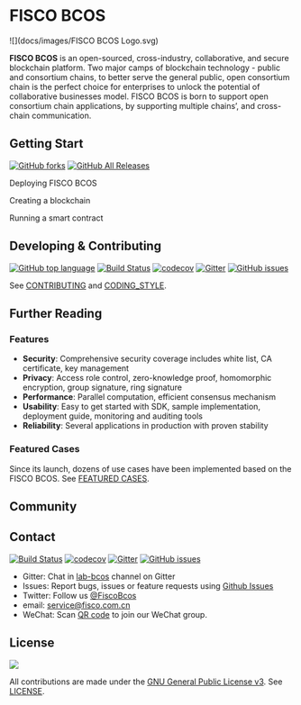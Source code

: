 # FISCO BCOS

![](docs/images/FISCO BCOS Logo.svg)

**FISCO BCOS** is an open-sourced, cross-industry, collaborative, and secure blockchain platform. Two major camps of blockchain technology - public and consortium chains, to better serve the general public, open consortium chain is the perfect choice for enterprises to unlock the potential of collaborative businesses model. FISCO BCOS is born to support open consortium chain applications, by supporting multiple chains’, and cross-chain communication.

## Getting Start


[![GitHub forks](https://img.shields.io/github/forks/FISCO-BCOS/lab-bcos.svg)](https://github.com/FISCO-BCOS/lab-bcos/network) [![GitHub All Releases](https://img.shields.io/github/downloads/FISCO-BCOS/lab-bcos/total.svg)](https://github.com/FISCO-BCOS/lab-bcos) 

Deploying FISCO BCOS

Creating a blockchain

Running a smart contract

## Developing & Contributing

[![GitHub top language](https://img.shields.io/github/languages/top/FISCO-BCOS/lab-bcos.svg)](https://github.com/FISCO-BCOS/lab-bcos) [![Build Status](https://travis-ci.org/FISCO-BCOS/lab-bcos.svg)](https://travis-ci.org/FISCO-BCOS/lab-bcos)  [![codecov](https://codecov.io/gh/FISCO-BCOS/lab-bcos/branch/master/graph/badge.svg)](https://codecov.io/gh/FISCO-BCOS/lab-bcos) [![Gitter](https://img.shields.io/gitter/room/fisco-bcos/Lobby.svg)](https://gitter.im/fisco-bcos/Lobby) [![GitHub issues](https://img.shields.io/github/issues/FISCO-BCOS/lab-bcos.svg)](https://github.com/FISCO-BCOS/lab-bcos/issues)

See [CONTRIBUTING](CONTRIBUTING.md) and [CODING_STYLE](CODING_STYLE.md).



## Further Reading

### Features

* **Security**: Comprehensive security coverage includes white list, CA certificate, key management
* **Privacy**: Access role control, zero-knowledge proof, homomorphic encryption, group signature, ring signature
* **Performance**: Parallel computation, efficient consensus mechanism
* **Usability**: Easy to get started with SDK, sample implementation, deployment guide, monitoring and auditing tools
* **Reliability**: Several applications in production with proven stability


### Featured Cases

Since its launch, dozens of use cases have been implemented based on the FISCO BCOS. See [FEATURED CASES](http://www.fisco-bcos.org/assets/docs/FISCO%20BCOS%20-%20Featured%20Cases.pdf).

## Community



## Contact

[![Build Status](https://travis-ci.org/FISCO-BCOS/lab-bcos.svg)](https://travis-ci.org/FISCO-BCOS/lab-bcos) 
[![codecov](https://codecov.io/gh/FISCO-BCOS/lab-bcos/branch/dev/graph/badge.svg)](https://codecov.io/gh/FISCO-BCOS/lab-bcos)
[![Gitter](https://img.shields.io/gitter/room/fisco-bcos/Lobby.svg)](https://gitter.im/fisco-bcos/Lobby)
[![GitHub issues](https://img.shields.io/github/issues/FISCO-BCOS/lab-bcos.svg)](https://github.com/FISCO-BCOS/lab-bcos/issues)

- Gitter: Chat in [lab-bcos](https://gitter.im/fisco-bcos/Lobby) channel on Gitter
- Issues: Report bugs, issues or feature requests using [Github Issues](https://github.com/FISCO-BCOS/lab-bcos/issues)
- Twitter: Follow us [@FiscoBcos](https://twitter.com/FiscoBcos)
- email: [service@fisco.com.cn](mailto:service@fisco.com.cn)
- WeChat: Scan [QR code](docs/WeChatQR.jpeg) to join our WeChat group. 


## License

[![](https://img.shields.io/github/license/FISCO-BCOS/lab-bcos.svg)](LICENSE)

All contributions are made under the [GNU General Public License v3](https://www.gnu.org/licenses/gpl-3.0.en.html). See [LICENSE](LICENSE).